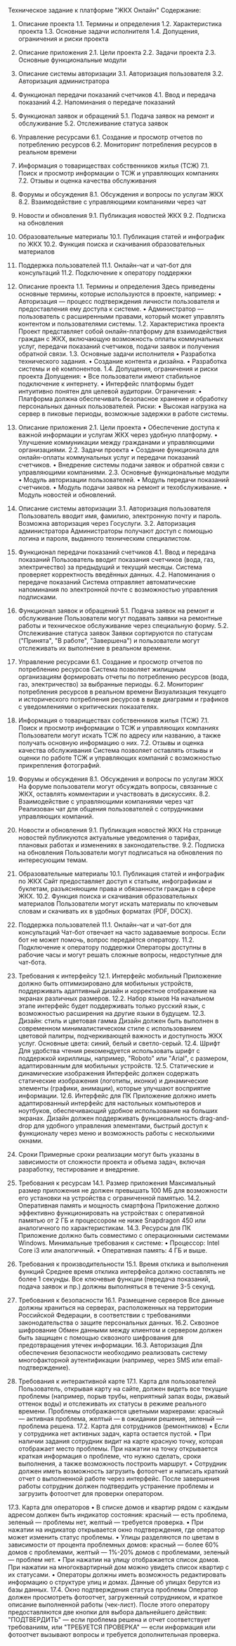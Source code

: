 Техническое задание к платформе "ЖКХ Онлайн"
Содержание:
1.	Описание проекта
1.1. Термины и определения
1.2. Характеристика проекта
1.3. Основные задачи исполнителя
1.4. Допущения, ограничения и риски проекта
2.	Описание приложения
2.1. Цели проекта
2.2. Задачи проекта
2.3. Основные функциональные модули
3.	Описание системы авторизации
3.1. Авторизация пользователя
3.2. Авторизация администратора
4.	Функционал передачи показаний счетчиков
4.1. Ввод и передача показаний
4.2. Напоминания о передаче показаний
5.	Функционал заявок и обращений
5.1. Подача заявок на ремонт и обслуживание
5.2. Отслеживание статуса заявок
6.	Управление ресурсами
6.1. Создание и просмотр отчетов по потреблению ресурсов
6.2. Мониторинг потребления ресурсов в реальном времени
7.	Информация о товариществах собственников жилья (ТСЖ)
7.1. Поиск и просмотр информации о ТСЖ и управляющих компаниях
7.2. Отзывы и оценка качества обслуживания
8.	Форумы и обсуждения
8.1. Обсуждения и вопросы по услугам ЖКХ
8.2. Взаимодействие с управляющими компаниями через чат
9.	Новости и обновления
9.1. Публикация новостей ЖКХ
9.2. Подписка на обновления
10.	Образовательные материалы
10.1. Публикация статей и инфографик по ЖКХ
10.2. Функция поиска и скачивания образовательных материалов
11.	Поддержка пользователей
11.1. Онлайн-чат и чат-бот для консультаций
11.2. Подключение к оператору поддержки



1. Описание проекта
1.1. Термины и определения
Здесь приведены основные термины, которые используются в проекте, например:
•	Авторизация — процесс подтверждения личности пользователя и предоставления ему доступа к системе.
•	Администратор — пользователь с расширенными правами, который может управлять контентом и пользователями системы.
1.2. Характеристика проекта
Проект представляет собой онлайн-платформу для взаимодействия граждан с ЖКХ, включающую возможность оплаты коммунальных услуг, передачи показаний счетчиков, подачи заявок и получения обратной связи.
1.3. Основные задачи исполнителя
•	Разработка технического задания.
•	Создание контента и дизайна.
•	Разработка системы и её компонентов.
1.4. Допущения, ограничения и риски проекта
Допущения:
•	Все пользователи имеют стабильное подключение к интернету.
•	Интерфейс платформы будет интуитивно понятен для целевой аудитории.
Ограничения:
•	Платформа должна обеспечивать безопасное хранение и обработку персональных данных пользователей.
Риски:
•	Высокая нагрузка на сервер в пиковые периоды, возможные задержки в работе системы.


2. Описание приложения
2.1. Цели проекта
•	Обеспечение доступа к важной информации и услугам ЖКХ через удобную платформу.
•	Улучшение коммуникации между гражданами и управляющими организациями.
2.2. Задачи проекта
•	Создание функционала для онлайн-оплаты коммунальных услуг и передачи показаний счетчиков.
•	Внедрение системы подачи заявок и обратной связи с управляющими компаниями.
2.3. Основные функциональные модули
•	Модуль авторизации пользователей.
•	Модуль передачи показаний счетчиков.
•	Модуль подачи заявок на ремонт и техобслуживание.
•	Модуль новостей и обновлений.


3. Описание системы авторизации
3.1. Авторизация пользователя
Пользователь вводит имя, фамилию, электронную почту и пароль. Возможна авторизация через Госуслуги.
3.2. Авторизация администратора
Администраторы получают доступ с помощью логина и пароля, выданного техническим специалистом.


4. Функционал передачи показаний счетчиков
4.1. Ввод и передача показаний
Пользователь вводит показания счетчиков (вода, газ, электричество) за предыдущий и текущий месяцы. Система проверяет корректность введённых данных.
4.2. Напоминания о передаче показаний
Система отправляет автоматические напоминания по электронной почте с возможностью управления подписками.


5. Функционал заявок и обращений
5.1. Подача заявок на ремонт и обслуживание
Пользователи могут подавать заявки на ремонтные работы и техническое обслуживание через специальную форму.
5.2. Отслеживание статуса заявок
Заявки сортируются по статусам ("Принята", "В работе", "Завершена") и пользователи могут отслеживать их выполнение в реальном времени.


6. Управление ресурсами
6.1. Создание и просмотр отчетов по потреблению ресурсов
Система позволяет жилищным организациям формировать отчеты по потреблению ресурсов (вода, газ, электричество) за выбранные периоды.
6.2. Мониторинг потребления ресурсов в реальном времени
Визуализация текущего и исторического потребления ресурсов в виде диаграмм и графиков с уведомлениями о критических показателях.


7. Информация о товариществах собственников жилья (ТСЖ)
7.1. Поиск и просмотр информации о ТСЖ и управляющих компаниях
Пользователи могут искать ТСЖ по адресу или названию, а также получать основную информацию о них.
7.2. Отзывы и оценка качества обслуживания
Система позволяет оставлять отзывы и оценки по работе ТСЖ и управляющих компаний с возможностью прикрепления фотографий.


8. Форумы и обсуждения
8.1. Обсуждения и вопросы по услугам ЖКХ
На форуме пользователи могут обсуждать вопросы, связанные с ЖКХ, оставлять комментарии и участвовать в дискуссиях.
8.2. Взаимодействие с управляющими компаниями через чат
Реализован чат для общения пользователей с сотрудниками управляющих компаний.


9. Новости и обновления
9.1. Публикация новостей ЖКХ
На странице новостей публикуются актуальные уведомления о тарифах, плановых работах и изменениях в законодательстве.
9.2. Подписка на обновления
Пользователи могут подписаться на обновления по интересующим темам.


10. Образовательные материалы
10.1. Публикация статей и инфографик по ЖКХ
Сайт предоставляет доступ к статьям, инфографикам и буклетам, разъясняющим права и обязанности граждан в сфере ЖКХ.
10.2. Функция поиска и скачивания образовательных материалов
Пользователи могут искать материалы по ключевым словам и скачивать их в удобных форматах (PDF, DOCX).


11. Поддержка пользователей
11.1. Онлайн-чат и чат-бот для консультаций
Чат-бот отвечает на часто задаваемые вопросы. Если бот не может помочь, вопрос передаётся оператору.
11.2. Подключение к оператору поддержки
Операторы доступны в рабочие часы и могут решать сложные вопросы, недоступные для чат-бота.



12. Требования к интерфейсу
12.1. Интерфейс мобильный
Приложение должно быть оптимизировано для мобильных устройств, поддерживать адаптивный дизайн и корректное отображение на экранах различных размеров.
12.2. Набор языков
На начальном этапе интерфейс будет поддерживать только русский язык, с возможностью расширения на другие языки в будущем.
12.3. Дизайн: стиль и цветовая гамма
Дизайн должен быть выполнен в современном минималистическом стиле с использованием цветовой палитры, подчеркивающей важность и доступность ЖКХ услуг. Основные цвета: синий, белый и светло-серый.
12.4. Шрифт
Для удобства чтения рекомендуется использовать шрифт с поддержкой кириллицы, например, "Roboto" или "Arial", с размером, адаптированным для мобильных устройств.
12.5. Статические и динамические изображения
Интерфейс должен содержать статические изображения (логотипы, иконки) и динамические элементы (графики, анимации), которые улучшают восприятие информации.
12.6. Интерфейс для ПК
Приложение должно иметь адаптированный интерфейс для настольных компьютеров и ноутбуков, обеспечивающий удобное использование на больших экранах. Дизайн должен поддерживать функциональность drag-and-drop для удобного управления элементами, быстрый доступ к функционалу через меню и возможность работы с несколькими окнами.


13. Сроки
Примерные сроки реализации могут быть указаны в зависимости от сложности проекта и объема задач, включая разработку, тестирование и внедрение.


14. Требования к ресурсам
14.1. Размер приложения
Максимальный размер приложения не должен превышать 100 МБ для возможности его установки на устройства с ограниченной памятью.
14.2. Оперативная память и мощность смартфона
Приложение должно эффективно функционировать на устройствах с оперативной памятью от 2 ГБ и процессором не ниже Snapdragon 450 или аналогичного по характеристикам.
14.3. Ресурсы для ПК
Приложение должно быть совместимо с операционными системами Windows.
Минимальные требования к системе:
•	Процессор: Intel Core i3 или аналогичный.
•	Оперативная память: 4 ГБ и выше.


15. Требования к производительности
15.1. Время отклика и выполнения функций
Среднее время отклика интерфейса должно составлять не более 1 секунды. Все ключевые функции (передача показаний, подача заявок и пр.) должны выполняться в течение 3-5 секунд.


16. Требования к безопасности
16.1. Размещение серверов
Все данные должны храниться на серверах, расположенных на территории Российской Федерации, в соответствии с требованиями законодательства о защите персональных данных.
16.2. Сквозное шифрование
Обмен данными между клиентом и сервером должен быть защищен с помощью сквозного шифрования для предотвращения утечек информации.
16.3. Авторизация
Для обеспечения безопасности необходимо реализовать систему многофакторной аутентификации (например, через SMS или email-подтверждение).


17. Требования к интерактивной карте
17.1. Карта для пользователей
Пользователь, открывая карту на сайте, должен видеть все текущие проблемы (например, порыв трубы, неприятный запах воды, ржавый оттенок воды) и отслеживать их статусы в режиме реального времени. Проблемы отображаются цветными маркерами: красный — активная проблема, желтый — в ожидании решения, зеленый — проблема решена.
17.2. Карта для сотрудников (ремонтников)
•	Если у сотрудника нет активных задач, карта остается пустой.
•	При наличии задания сотрудник видит на карте красную точку, которая отображает место проблемы. При нажатии на точку открывается краткая информация о проблеме, что нужно сделать, сроки выполнения, а также возможность построить маршрут.
•	Сотрудник должен иметь возможность загрузить фотоотчет и написать краткий отчет о выполненной работе через интерфейс. После завершения работы сотрудник должен подтвердить устранение проблемы и загрузить фотоотчет для проверки оператором.


17.3. Карта для операторов
•	В списке домов и квартир рядом с каждым адресом должен быть индикатор состояния: красный — есть проблема, зеленый — проблемы нет, желтый — требуется проверка.
•	При нажатии на индикатор открывается окно подтверждения, где оператор может изменить статус проблемы.
•	Улицы разделяются по цветам в зависимости от процента проблемных домов: красный — более 60% домов с проблемами, желтый — 1%-20% домов с проблемами, зеленый — проблем нет.
•	При нажатии на улицу отображается список домов. При нажатии на многоквартирный дом можно увидеть список квартир с их статусами.
•	Операторы должны иметь возможность редактировать информацию о структуре улиц и домах. Данные об улицах берутся из базы данных.
17.4. Окно подтверждения статуса проблемы
Оператор должен просмотреть фотоотчет, загруженный сотрудником, и краткое описание выполненной работы (чек-лист). После этого оператору предоставляются две кнопки для выбора дальнейшего действия: "ПОДТВЕРДИТЬ" — если проблема решена и отчет соответствует требованиям, или "ТРЕБУЕТСЯ ПРОВЕРКА" — если информация или фотоотчет вызывают вопросы и требуется дополнительная проверка.


